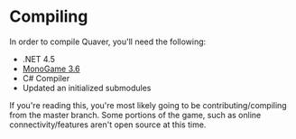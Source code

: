 # Compiling

In order to compile Quaver, you'll need the following:

* .NET 4.5
* [MonoGame 3.6](http://www.monogame.net/)
* C# Compiler
* Updated an initialized submodules

If you're reading this, you're most likely going to be contributing/compiling from the master branch. Some portions of the game, such as online connectivity/features aren't open source at this time.